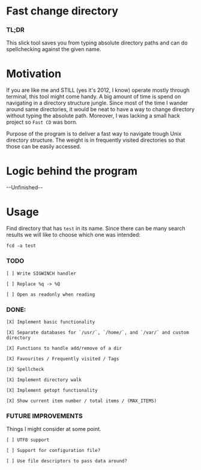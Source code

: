 # Fast change directory

### TL;DR
This slick tool saves you from typing absolute directory paths and can do
spellchecking against the given name.


# Motivation
If you are like me and STILL (yes it's 2012, I know) operate mostly through
terminal, this tool might come handy. A big amount of time is spend on
navigating in a directory structure jungle. Since most of the time I wander
around same directories, it would be neat to have a way to change directory
without typing the absolute path. Moreover, I was lacking a small hack project
so `Fast CD` was born.

Purpose of the program is to deliver a fast way to navigate trough Unix
directory structure. The weight is in frequently visited directories so that
those can be easily accessed.


# Logic behind the program
--Unfinished--

# Usage
Find directory that has `test` in its name. Since there can be many search
results we will like to choose which one was intended:

`fcd -a test`


### TODO
	[ ] Write SIGWINCH handler

	[ ] Replace %q -> %Q

	[ ] Open as readonly when reading

### DONE:
	[X] Implement basic functionality

	[X] Separate databases for `/usr/`, `/home/`, and `/var/` and custom
	directory

	[X] Functions to handle add/remove of a dir

	[X] Favourites / Frequently visited / Tags

	[X] Spellcheck

	[X] Implement directory walk

	[X] Implement getopt functionality

	[X] Show current item number / total items / (MAX_ITEMS)

### FUTURE IMPROVEMENTS
Things I might consider at some point.

	[ ] UTF8 support

	[ ] Support for configuration file?

	[ ] Use file descriptors to pass data around?


